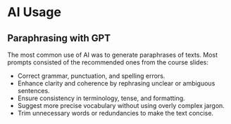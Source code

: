 # AI Usage

## Paraphrasing with GPT

The most common use of AI was to generate paraphrases of texts. Most prompts consisted of the recommended ones from the course slides:

- Correct grammar, punctuation, and spelling errors.
- Enhance clarity and coherence by rephrasing unclear or ambiguous sentences.
- Ensure consistency in terminology, tense, and formatting.
- Suggest more precise vocabulary without using overly complex jargon.
- Trim unnecessary words or redundancies to make the text concise.
